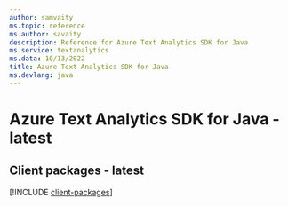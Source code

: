 ```yaml
---
author: samvaity
ms.topic: reference
ms.author: savaity
description: Reference for Azure Text Analytics SDK for Java
ms.service: textanalytics
ms.data: 10/13/2022
title: Azure Text Analytics SDK for Java
ms.devlang: java
---
```

# Azure Text Analytics SDK for Java - latest

## Client packages - latest
[!INCLUDE [client-packages](text-analytics-client-index.md)]